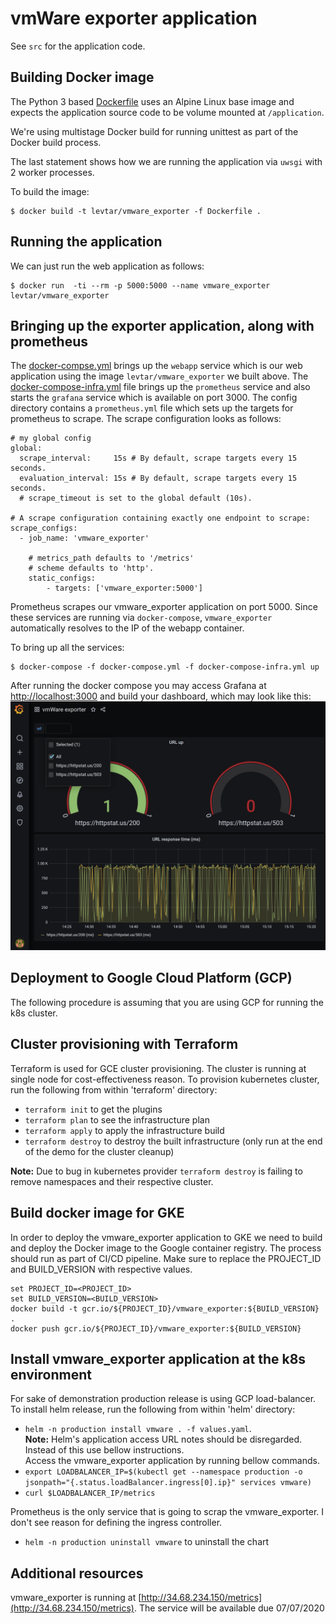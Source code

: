 # vmWare exporter application

See ``src`` for the application code.

## Building Docker image

The Python 3 based [Dockerfile](Dockerfile) uses an Alpine Linux base image
and expects the application source code to be volume mounted at `/application`.

We're using multistage Docker build for running unittest as part of the Docker build process.

The last statement shows how we are running the application via `uwsgi` with 2
worker processes.

To build the image:

```
$ docker build -t levtar/vmware_exporter -f Dockerfile .
```

## Running the application

We can just run the web application as follows:

```
$ docker run  -ti --rm -p 5000:5000 --name vmware_exporter levtar/vmware_exporter
```

## Bringing up the exporter application, along with prometheus

The [docker-compse.yml](docker-compose.yml) brings up the `webapp` service which is our web application
using the image `levtar/vmware_exporter` we built above. The [docker-compose-infra.yml](docker-compose-infra.yml)
file brings up the `prometheus` service and also starts the `grafana` service which
is available on port 3000. The config directory contains a `prometheus.yml` file
which sets up the targets for prometheus to scrape. The scrape configuration 
looks as follows:

```
# my global config
global:
  scrape_interval:     15s # By default, scrape targets every 15 seconds.
  evaluation_interval: 15s # By default, scrape targets every 15 seconds.
  # scrape_timeout is set to the global default (10s).

# A scrape configuration containing exactly one endpoint to scrape:
scrape_configs:
  - job_name: 'vmware_exporter'

    # metrics_path defaults to '/metrics'
    # scheme defaults to 'http'.
    static_configs:
        - targets: ['vmware_exporter:5000']
```

Prometheus scrapes our vmware_exporter application on port 5000.
Since these services are running via `docker-compose`, `vmware_exporter` automatically resolves to the IP of the webapp container. 

To bring up all the services:

```
$ docker-compose -f docker-compose.yml -f docker-compose-infra.yml up
```
After running the docker compose you may access Grafana at [http://localhost:3000](http://localhost:3000)
and build your dashboard, which may look like this:
![](resources/vmware_exporter.png)

## Deployment to Google Cloud Platform (GCP)

The following procedure is assuming that you are using GCP for running the k8s cluster.

## Cluster provisioning with Terraform
Terraform is used for GCE cluster provisioning.
The cluster is running at single node for cost-effectiveness reason.
To provision kubernetes cluster, run the following from within 'terraform' directory:
- `terraform init` to get the plugins
- `terraform plan` to see the infrastructure plan
- `terraform apply` to apply the infrastructure build
- `terraform destroy` to destroy the built infrastructure (only run at the end of the demo for the cluster cleanup)

**Note:** Due to bug in kubernetes provider `terraform destroy` is failing to remove namespaces and their respective cluster.

## Build docker image for GKE
In order to deploy the vmware_exporter application to GKE we need to build and deploy the Docker image to the Google container registry.
The process should run as part of CI/CD pipeline.
Make sure to replace the PROJECT_ID and BUILD_VERSION with respective values.
```
set PROJECT_ID=<PROJECT_ID>
set BUILD_VERSION=<BUILD_VERSION>
docker build -t gcr.io/${PROJECT_ID}/vmware_exporter:${BUILD_VERSION} .
docker push gcr.io/${PROJECT_ID}/vmware_exporter:${BUILD_VERSION}
```

## Install vmware_exporter application at the k8s environment
For sake of demonstration production release is using GCP load-balancer.
To install helm release, run the following from within 'helm' directory:
- `helm -n production install vmware . -f values.yaml`.  
**Note:** Helm's application access URL notes should be disregarded. Instead of this use bellow instructions.  
Access the vmware_exporter application by running bellow commands.
- `export LOADBALANCER_IP=$(kubectl get --namespace production -o jsonpath="{.status.loadBalancer.ingress[0].ip}" services vmware)`
- `curl $LOADBALANCER_IP/metrics`

Prometheus is the only service that is going to scrap the vmware_exporter.
I don't see reason for defining the ingress controller.

- `helm -n production uninstall vmware` to uninstall the chart

## Additional resources
vmware_exporter is running at [http://34.68.234.150/metrics](http://34.68.234.150/metrics).
The service will be available due 07/07/2020